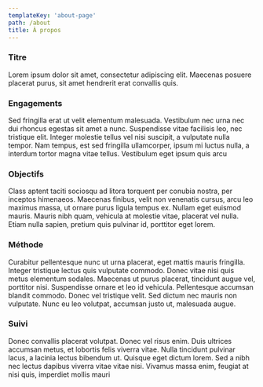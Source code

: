 ```yaml
---
templateKey: 'about-page'
path: /about
title: À propos
---
```

### Titre
Lorem ipsum dolor sit amet, consectetur adipiscing elit. Maecenas posuere placerat purus, sit amet hendrerit erat convallis quis.

### Engagements
Sed fringilla erat ut velit elementum malesuada. Vestibulum nec urna nec dui rhoncus egestas sit amet a nunc. Suspendisse vitae facilisis leo, nec tristique elit. Integer molestie tellus vel nisi suscipit, a vulputate nulla tempor. Nam tempus, est sed fringilla ullamcorper, ipsum mi luctus nulla, a interdum tortor magna vitae tellus. Vestibulum eget ipsum quis arcu

### Objectifs
Class aptent taciti sociosqu ad litora torquent per conubia nostra, per inceptos himenaeos. Maecenas finibus, velit non venenatis cursus, arcu leo maximus massa, ut ornare purus ligula tempus ex. Nullam eget euismod mauris. Mauris nibh quam, vehicula at molestie vitae, placerat vel nulla. Etiam nulla sapien, pretium quis pulvinar id, porttitor eget lorem.

### Méthode
Curabitur pellentesque nunc ut urna placerat, eget mattis mauris fringilla. Integer tristique lectus quis vulputate commodo. Donec vitae nisi quis metus elementum sodales. Maecenas ut purus placerat, tincidunt augue vel, porttitor nisi. Suspendisse ornare et leo id vehicula. Pellentesque accumsan blandit commodo. Donec vel tristique velit. Sed dictum nec mauris non vulputate. Nunc eu leo volutpat, accumsan justo ut, malesuada augue.

### Suivi
Donec convallis placerat volutpat. Donec vel risus enim. Duis ultrices accumsan metus, et lobortis felis viverra vitae. Nulla tincidunt pulvinar lacus, a lacinia lectus bibendum ut. Quisque eget dictum lorem. Sed a nibh nec lectus dapibus viverra vitae vitae nisi. Vivamus massa enim, feugiat at nisi quis, imperdiet mollis mauri
